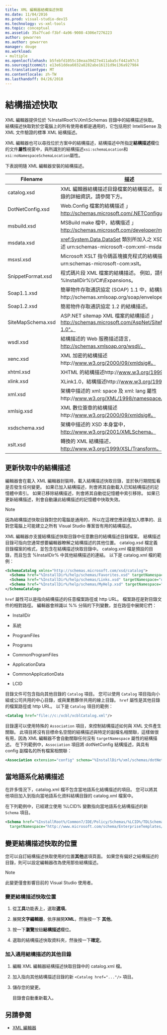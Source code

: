 ```yaml
---
title: XML 編輯器結構描述快取
ms.date: 11/04/2016
ms.prod: visual-studio-dev15
ms.technology: vs-xml-tools
ms.topic: conceptual
ms.assetid: 35a7fcad-f3bf-4a96-9008-4306e7276223
author: gewarren
ms.author: gewarren
manager: douge
ms.workload:
- multiple
ms.openlocfilehash: b5febfd1055c10eaa39d27e411aba5cf442a97c3
ms.sourcegitcommit: e13e61ddea6032a8282abe16131d9e136a927984
ms.translationtype: MT
ms.contentlocale: zh-TW
ms.lasthandoff: 04/26/2018
---
```

# <a name="schema-cache"></a>結構描述快取

XML 編輯器提供位於 %InstallRoot%\Xml\Schemas 目錄中的結構描述快取。 結構描述快取對於您電腦上的所有使用者都是通用的，它包括用於 IntelliSense 及 XML 文件驗證的標準 XML 結構描述。

XML 編輯器也可以尋找位於方案中的結構描述，結構描述中所指定**結構描述**欄位的文件**屬性**視窗中，與所識別的結構描述`xsi:schemaLocation`和`xsi:noNamespaceSchemaLocation`屬性。

下表說明隨 XML 編輯器安裝的結構描述。

|Filename|描述|
|--------------|-----------------|
|catalog.xsd|XML 編輯器結構描述目錄檔案的結構描述。 如需結構描述目錄的詳細資訊，請參閱下方。|
|DotNetConfig.xsd|Web.Config 檔案的結構描述 」http://schemas.microsoft.com/.NETConfiguration/v2.0"。|
|msbuild.xsd|MSBuild make 檔中，結構描述 」http://schemas.microsoft.com/developer/msbuild/2003"。|
|msdata.xsd|<xref:System.Data.DataSet> 類別所加入之 XSD 附註的結構描述 urn:schemas-microsoft-com:xml-msdata。|
|msxsl.xsd|Microsoft XSLT 指令碼區塊擴充程式的結構描述 urn:schemas-microsoft-com:xslt。|
|SnippetFormat.xsd|程式碼片段 XML 檔案的結構描述。 例如，請參閱 %InstallDir%\VC#\Expansions。|
|Soap1.1.xsd|簡單物件存取通訊協定 (SOAP) 1.1 中，結構描述http://schemas.xmlsoap.org/soap/envelope/。|
|Soap1.2.xsd|簡易物件存取通訊協定 1.2 的結構描述。|
|SiteMapSchema.xsd|ASP.NET sitemap XML 檔案的結構描述 」http://schemas.microsoft.com/AspNet/SiteMap-File-1.0"。|
|wsdl.xsd|結構描述的 Web 服務描述語言， http://schemas.xmlsoap.org/wsdl/。|
|xenc.xsd|XML 加密的結構描述http://www.w3.org/2000/09/xmldsig#。|
|xhtml.xsd|XHTML 的結構描述http://www.w3.org/1999/xhtml。|
|xlink.xsd|XLink1.0，結構描述http://www.w3.org/1999/xlink。|
|xml.xsd|架構中描述的 xml: space 及 xml: lang 屬性http://www.w3.org/XML/1998/namespace。|
|xmlsig.xsd|XML 數位簽章的結構描述http://www.w3.org/2000/09/xmldsig#。|
|xsdschema.xsd|架構中描述的 XSD 本身當中， http://www.w3.org/2001/XMLSchema。|
|xslt.xsd|轉換的 XML 結構描述， http://www.w3.org/1999/XSL/Transform。|

## <a name="updating-schemas-in-the-cache"></a>更新快取中的結構描述
 編輯器會在載入 XML 編輯器封裝時，載入結構描述快取目錄，並於執行期間監看是否發生任何變更。 如果已加入結構描述，則會將其自動載入已知結構描述的記憶體中索引。 如果已移除結構描述，則會將其自動從記憶體中索引移除。 如果已更新結構描述，則會自動讓此結構描述的記憶體中快取失效。

> [!NOTE]
> 因為結構描述快取目錄對您的電腦是通用的，所以在這裡您應該僅加入標準的、且對您電腦上可能建立之所有 Visual Studio 專案皆有用的結構描述。


 XML 編輯器亦支援結構描述快取目錄中任意數目的結構描述目錄檔案。 結構描述目錄可指向您通常想要編輯器瞭解之結構描述的其他位置。 catalog.xsd 檔定義目錄檔案的格式，並包含在結構描述快取目錄中。 catalog.xml 檔是預設的目錄，而且包含 %InstallDir% 中其他結構描述的連結。 以下是 catalog.xml 檔的範例：

```xml
<SchemaCatalog xmlns="http://schemas.microsoft.com/xsd/catalog">
  <Schema href="%InstallDir%/help/schemas/Favorites.xsd" targetNamespace="urn:Favorites-Schema"/>
  <Schema href="%InstallDir%/help/schemas/Links.xsd" targetNamespace="urn:Links-Schema"/>
  <Schema href="%InstallDir%/help/schemas/MyHelp.xsd" targetNamespace="urn:VSHelp-Schema"/>
</SchemaCatalog>
```

 `href` 屬性可以是指向結構描述的任意檔案路徑或 http URL。 檔案路徑是對目錄文件的相對路徑。 編輯器會辨識以 %% 分隔的下列變數，並在路徑中展開它們：

-   InstallDir

-   系統

-   ProgramFiles

-   Programs

-   CommonProgramFiles

-   ApplicationData

-   CommonApplicationData

-   LCID

目錄文件可包含指向其他目錄的 `Catalog` 項目。 您可以使用 `Catalog` 項目指向小組或公司共用的中心目錄，或與業務夥伴共用的線上目錄。 `href` 屬性是其他目錄的檔案路徑或 http URL。 以下是 `Catalog` 項目的範例：

```xml
<Catalog href="file://c:/xcbl/xcblCatalog.xml"/>
```

 目錄還可以使用特殊的 `Association` 項目，來控制結構描述如何與 XML 文件產生關聯。 此項目將沒有目標命名空間的結構描述與特定的副檔名相關聯，這樣做很有用，因為 XML 編輯器不會自動關聯任何沒有 `targetNamespace` 屬性的結構描述。 在下列範例中，`Association` 項目將 dotNetConfig 結構描述，與具有 config 副檔名的所有檔案相關聯：

```xml
<Association extension="config" schema="%InstallDir%/xml/schemas/dotNetConfig.xsd"/>
```

## <a name="localized-schemas"></a>當地語系化結構描述
 在許多情況下，catalog.xml 檔不包含當地語系化結構描述的項目。 您可以將其他項目加入到指向當地語系化資料結構目錄的 catalog.xml 檔案中。

 在下列範例中，已經建立使用 %LCID% 變數指向當地語系化結構描述的新 `Schema` 項目。

```xml
<Schema href="%InstallRoot%/Common7/IDE/Policy/Schemas/%LCID%/TDLSchema.xsd"
  targetNamespace="http://www.microsoft.com/schema/EnterpriseTemplates/TDLSchema"/>
```

## <a name="change-the-location-of-the-schema-cache"></a>變更結構描述快取的位置

您可以自訂結構描述快取使用的位置**其他**選項頁面。 如果您有偏好之結構描述的目錄，則可以設定編輯器改為使用那些結構描述。

> [!NOTE]
> 此變更僅會影響目前的 Visual Studio 使用者。

### <a name="to-change-the-schema-cache-location"></a>變更結構描述快取位置

1.  從**工具**功能表上，選取**選項**。

2.  展開**文字編輯器**，依序展開**XML**，然後按一下 **其他**。

3.  按一下**瀏覽**按鈕**結構描述**欄位。

4.  選取的結構描述快取資料夾，然後按一下**確定**。

### <a name="to-add-another-directory-of-common-schemas"></a>加入通用結構描述的其他目錄

1.  編輯 XML 編輯器結構描述快取目錄中的 catalog.xml 檔。

2.  加入指向其他結構描述目錄的新 `<Catalog href="..."/>` 項目。

3.  儲存您的變更。

     目錄會自動重新載入。

## <a name="see-also"></a>另請參閱

- [XML 編輯器](../xml-tools/xml-editor.md)